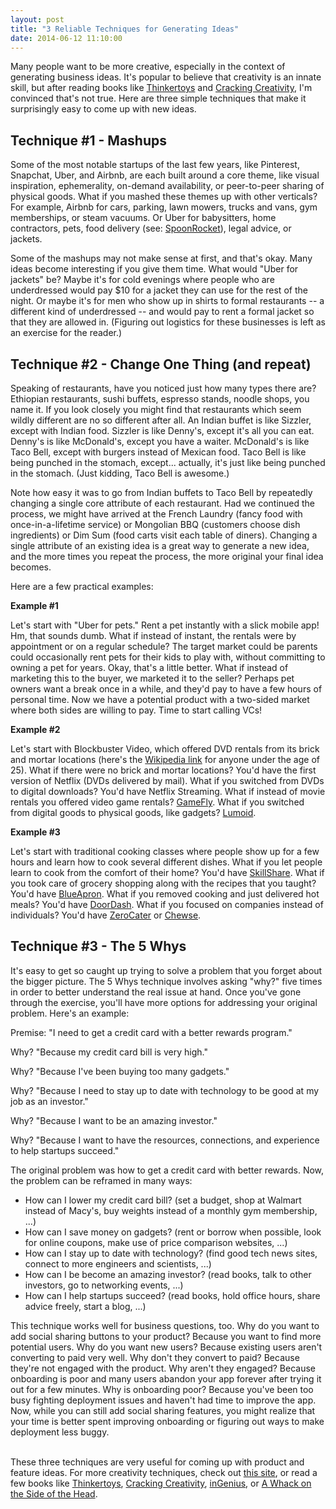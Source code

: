 ```yaml
---
layout: post
title: "3 Reliable Techniques for Generating Ideas"
date: 2014-06-12 11:10:00
---
```


Many people want to be more creative, especially in the context of generating business ideas. It's popular to believe that creativity is an innate skill, but after reading books like <a href="http://www.amazon.com/gp/product/1580087736/ref=as_li_tl?ie=UTF8&camp=1789&creative=390957&creativeASIN=1580087736&linkCode=as2&tag=lesbl0f-20" target="_blank">Thinkertoys</a> and <a href="http://www.amazon.com/gp/product/1580083110/ref=as_li_tl?ie=UTF8&camp=1789&creative=390957&creativeASIN=1580083110&linkCode=as2&tag=lesbl0f-20" target="_blank">Cracking Creativity</a>, I'm convinced that's not true. Here are three simple techniques that make it surprisingly easy to come up with new ideas.

## Technique #1 - Mashups

Some of the most notable startups of the last few years, like Pinterest, Snapchat, Uber, and Airbnb, are each built around a core theme, like visual inspiration, ephemerality, on-demand availability, or peer-to-peer sharing of physical goods. What if you mashed these themes up with other verticals? For example, Airbnb for cars, parking, lawn mowers, trucks and vans, gym memberships, or steam vacuums. Or Uber for babysitters, home contractors, pets, food delivery (see: <a href="https://www.spoonrocket.com/" target="_blank">SpoonRocket</a>), legal advice, or jackets.

Some of the mashups may not make sense at first, and that's okay. Many ideas become interesting if you give them time. What would "Uber for jackets" be? Maybe it's for cold evenings where people who are underdressed would pay $10 for a jacket they can use for the rest of the night. Or maybe it's for men who show up in shirts to formal restaurants -- a different kind of underdressed -- and would pay to rent a formal jacket so that they are allowed in. (Figuring out logistics for these businesses is left as an exercise for the reader.)

## Technique #2 - Change One Thing (and repeat)

Speaking of restaurants, have you noticed just how many types there are? Ethiopian restaurants, sushi buffets, espresso stands, noodle shops, you name it. If you look closely you might find that restaurants which seem wildly different are no so different after all. An Indian buffet is like Sizzler, except with Indian food. Sizzler is like Denny's, except it's all you can eat. Denny's is like McDonald's, except you have a waiter. McDonald's is like Taco Bell, except with burgers instead of Mexican food. Taco Bell is like being punched in the stomach, except... actually, it's just like being punched in the stomach. (Just kidding, Taco Bell is awesome.)  

Note how easy it was to go from Indian buffets to Taco Bell by repeatedly changing a single core attribute of each restaurant. Had we continued the process, we might have arrived at the French Laundry (fancy food with once-in-a-lifetime service) or Mongolian BBQ (customers choose dish ingredients) or Dim Sum (food carts visit each table of diners). Changing a single attribute of an existing idea is a great way to generate a new idea, and the more times you repeat the process, the more original your final idea becomes.

Here are a few practical examples:

**Example #1**

Let's start with "Uber for pets." Rent a pet instantly with a slick mobile app! Hm, that sounds dumb. What if instead of instant, the rentals were by appointment or on a regular schedule? The target market could be parents could occasionally rent pets for their kids to play with, without committing to owning a pet for years. Okay, that's a little better. What if instead of marketing this to the buyer, we marketed it to the seller? Perhaps pet owners want a break once in a while, and they'd pay to have a few hours of personal time. Now we have a potential product with a two-sided market where both sides are willing to pay. Time to start calling VCs!

**Example #2**

Let's start with Blockbuster Video, which offered DVD rentals from its brick and mortar locations (here's the <a href="http://en.wikipedia.org/wiki/Blockbuster_LLC" target="_blank">Wikipedia link</a> for anyone under the age of 25). What if there were no brick and mortar locations? You'd have the first version of Netflix (DVDs delivered by mail). What if you switched from DVDs to digital downloads? You'd have Netflix Streaming. What if instead of movie rentals you offered video game rentals? <a href="http://www.gamefly.com/" target="_blank">GameFly</a>. What if you switched from digital goods to physical goods, like gadgets? <a href="http://www.lumoid.com/" target="_blank">Lumoid</a>.

**Example #3**

Let's start with traditional cooking classes where people show up for a few hours and learn how to cook several different dishes. What if you let people learn to cook from the comfort of their home? You'd have <a href="http://skillshare.com/" target="_blank">SkillShare</a>. What if you took care of grocery shopping along with the recipes that you taught? You'd have <a href="http://www.blueapron.com/" target="_blank">BlueApron</a>. What if you removed cooking and just delivered hot meals? You'd have <a href="https://www.doordash.com/" target="_blank">DoorDash</a>. What if you focused on companies instead of individuals? You'd have <a href="https://zerocater.com/" target="_blank">ZeroCater</a> or <a href="https://www.chewse.com/" target="_blank">Chewse</a>.

## Technique #3 - The 5 Whys

It's easy to get so caught up trying to solve a problem that you forget about the bigger picture. The 5 Whys technique involves asking "why?" five times in order to better understand the real issue at hand. Once you've gone through the exercise, you'll have more options for addressing your original problem. Here's an example:

Premise: "I need to get a credit card with a better rewards program."

Why? "Because my credit card bill is very high."

Why? "Because I've been buying too many gadgets."

Why? "Because I need to stay up to date with technology to be good at my job as an investor."

Why? "Because I want to be an amazing investor."

Why? "Because I want to have the resources, connections, and experience to help startups succeed."

The original problem was how to get a credit card with better rewards. Now, the problem can be reframed in many ways:

- How can I lower my credit card bill? (set a budget, shop at Walmart instead of Macy's, buy weights instead of a monthly gym membership, ...)
- How can I save money on gadgets? (rent or borrow when possible, look for online coupons, make use of price comparison websites, ...)
- How can I stay up to date with technology? (find good tech news sites, connect to more engineers and scientists, ...)
- How can I be become an amazing investor? (read books, talk to other investors, go to networking events, ...)
- How can I help startups succeed? (read books, hold office hours, share advice freely, start a blog, ...)

This technique works well for business questions, too. Why do you want to add social sharing buttons to your product? Because you want to find more potential users. Why do you want new users? Because existing users aren't converting to paid very well. Why don't they convert to paid? Because they're not engaged with the product. Why aren't they engaged? Because onboarding is poor and many users abandon your app forever after trying it out for a few minutes. Why is onboarding poor? Because you've been too busy fighting deployment issues and haven't had time to improve the app. Now, while you can still add social sharing features, you might realize that your time is better spent improving onboarding or figuring out ways to make deployment less buggy.  

<br>
These three techniques are very useful for coming up with product and feature ideas. For more creativity techniques, check out <a href="http://www.mycoted.com/Category:Creativity_Techniques" target="_blank">this site</a>, or read a few books like <a href="http://www.amazon.com/gp/product/1580087736/ref=as_li_tl?ie=UTF8&camp=1789&creative=390957&creativeASIN=1580087736&linkCode=as2&tag=lesbl0f-20" target="_blank">Thinkertoys</a>, <a href="http://www.amazon.com/gp/product/1580083110/ref=as_li_tl?ie=UTF8&camp=1789&creative=390957&creativeASIN=1580083110&linkCode=as2&tag=lesbl0f-20" target="_blank">Cracking Creativity</a>, <a href="http://www.amazon.com/gp/product/0062020706/ref=as_li_tl?ie=UTF8&camp=1789&creative=390957&creativeASIN=0062020706&linkCode=as2&tag=lesbl0f-20" target="_blank">inGenius</a>, or <a href="http://www.amazon.com/gp/product/0446404667/ref=as_li_tl?ie=UTF8&camp=1789&creative=390957&creativeASIN=0446404667&linkCode=as2&tag=lesbl0f-20" target="_blank">A Whack on the Side of the Head</a>.